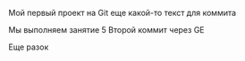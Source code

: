 Мой первый проект на Git
еще какой-то текст для коммита

Мы выполняем занятие 5
Второй коммит через GE

Еще разок

